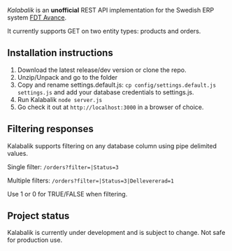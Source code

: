 _Kalabalik_ is an **unofficial** REST API implementation for the Swedish ERP system [FDT Avance](http://fdt.se/affarssystem/).

It currently supports GET on two entity types: products and orders.

## Installation instructions

1. Download the latest release/dev version or clone the repo.
2. Unzip/Unpack and go to the folder
3. Copy and rename settings.default.js: `cp config/settings.default.js settings.js` and add your database credentials to settings.js.
4. Run Kalabalik `node server.js`
5. Go check it out at `http://localhost:3000` in a browser of choice.

## Filtering responses
Kalabalik supports filtering on any database column using pipe delimited values.

Single filter:
`/orders?filter=|Status=3`

Multiple filters:
`/orders?filter=|Status=3|Dellevererad=1`

Use 1 or 0 for TRUE/FALSE when filtering.

## Project status

Kalabalik is currently under development and is subject to change. Not safe for production use.
